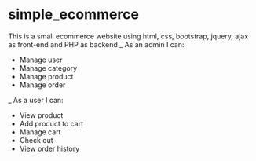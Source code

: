 # simple_ecommerce
This is a small ecommerce website using html, css, bootstrap, jquery, ajax as front-end and PHP as backend
_ As an admin I can: 
  + Manage user
  + Manage category
  + Manage product 
  + Manage order

_ As a user I can:
  + View product
  + Add product to cart
  + Manage cart 
  + Check out
  + View order history
